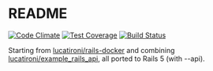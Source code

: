 # README

[![Code Climate](https://codeclimate.com/github/lucatironi/rails-5-api-docker/badges/gpa.svg)](https://codeclimate.com/github/lucatironi/rails-5-api-docker) [![Test Coverage](https://codeclimate.com/github/lucatironi/rails-5-api-docker/badges/coverage.svg)](https://codeclimate.com/github/lucatironi/rails-5-api-docker/coverage) [![Build Status](https://travis-ci.org/lucatironi/rails-5-api-docker.svg?branch=master)](https://travis-ci.org/lucatironi/rails-5-api-docker)

Starting from [lucatironi/rails-docker](https://github.com/lucatironi/rails-docker) and combining [lucatironi/example_rails_api](https://github.com/lucatironi/example_rails_api), all ported to Rails 5 (with --api).
